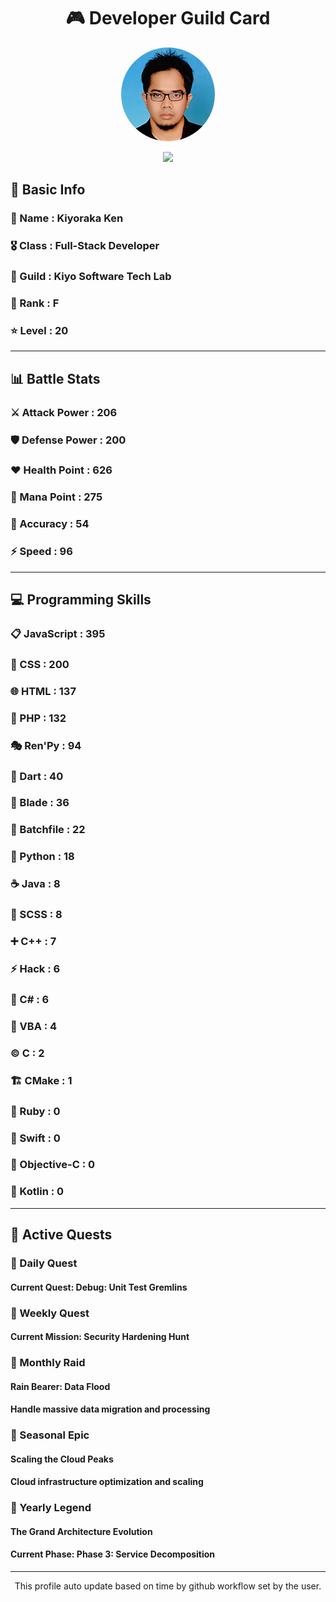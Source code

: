 <div align="center">

# 🎮 Developer Guild Card

<!-- Replace with your profile image -->
<img src="./assets/profile.png" width="150" height="150" style="border-radius: 50%"/>

![](https://komarev.com/ghpvc/?username=Kiyoraka&style=flat)
</div>

##  📌 Basic Info
### 👤 Name : Kiyoraka Ken
### 🎖️ Class : Full-Stack Developer
### 🎪 Guild : Kiyo Software Tech Lab 
### 🔰 Rank : F 
### ⭐ Level : 20

---
## 📊 Battle Stats

### ⚔️ Attack Power  : 206 
### 🛡️ Defense Power : 200 
### ❤️ Health Point  : 626 
### 🔮 Mana Point    : 275 
### 🎯 Accuracy      : 54 
### ⚡ Speed         : 96

---
## 💻 Programming Skills

### 📋 JavaScript : 395
### 🎨 CSS : 200
### 🌐 HTML : 137
### 🐘 PHP : 132
### 🎭 Ren'Py : 94
### 🎯 Dart : 40
### 📝 Blade : 36
### 📝 Batchfile : 22
### 🐍 Python : 18
### ☕ Java : 8
### 💅 SCSS : 8
### ➕ C++ : 7
### ⚡ Hack : 6
### 🎯 C# : 6
### 📝 VBA : 4
### ©️ C : 2
### 🏗️ CMake : 1
### 💎 Ruby : 0
### 🏃 Swift : 0
### 🎯 Objective-C : 0
### 🔰 Kotlin : 0

---
## 📜 Active Quests

### 🌅 Daily Quest

#### Current Quest: Debug: Unit Test Gremlins

### 📅 Weekly Quest
#### Current Mission: Security Hardening Hunt

### 🌙 Monthly Raid
#### Rain Bearer: Data Flood
#### Handle massive data migration and processing

### 🌠 Seasonal Epic
#### Scaling the Cloud Peaks
#### Cloud infrastructure optimization and scaling

### 👑 Yearly Legend
#### The Grand Architecture Evolution
#### Current Phase: Phase 3: Service Decomposition

---
<div align="center">
  This profile auto update based on time by github workflow set by the user.
</div>
